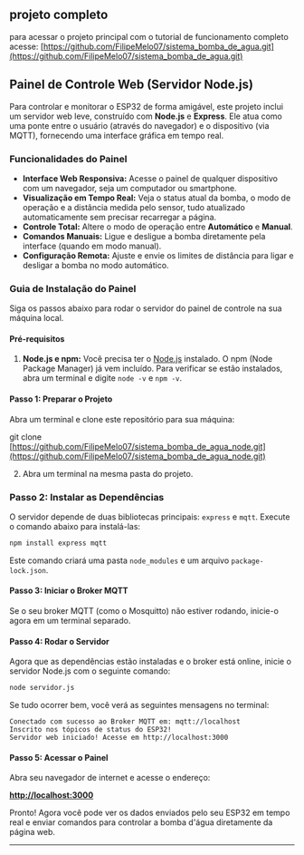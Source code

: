 ## projeto completo 
para acessar o projeto principal com o tutorial de funcionamento completo acesse: [https://github.com/FilipeMelo07/sistema_bomba_de_agua.git](https://github.com/FilipeMelo07/sistema_bomba_de_agua.git)


##  Painel de Controle Web (Servidor Node.js)

Para controlar e monitorar o ESP32 de forma amigável, este projeto inclui um servidor web leve, construído com **Node.js** e **Express**. Ele atua como uma ponte entre o usuário (através do navegador) e o dispositivo (via MQTT), fornecendo uma interface gráfica em tempo real.

###  Funcionalidades do Painel

* **Interface Web Responsiva:** Acesse o painel de qualquer dispositivo com um navegador, seja um computador ou smartphone.
* **Visualização em Tempo Real:** Veja o status atual da bomba, o modo de operação e a distância medida pelo sensor, tudo atualizado automaticamente sem precisar recarregar a página.
* **Controle Total:** Altere o modo de operação entre **Automático** e **Manual**.
* **Comandos Manuais:** Ligue e desligue a bomba diretamente pela interface (quando em modo manual).
* **Configuração Remota:** Ajuste e envie os limites de distância para ligar e desligar a bomba no modo automático.

###  Guia de Instalação do Painel

Siga os passos abaixo para rodar o servidor do painel de controle na sua máquina local.

#### **Pré-requisitos**

1.  **Node.js e npm:** Você precisa ter o [Node.js](https://nodejs.org/) instalado. O npm (Node Package Manager) já vem incluído. Para verificar se estão instalados, abra um terminal e digite `node -v` e `npm -v`.


#### **Passo 1: Preparar o Projeto**

Abra um terminal e clone este repositório para sua máquina:

git clone [https://github.com/FilipeMelo07/sistema_bomba_de_agua_node.git](https://github.com/FilipeMelo07/sistema_bomba_de_agua_node.git)

2.  Abra um terminal na mesma pasta do projeto.

### **Passo 2: Instalar as Dependências**

O servidor depende de duas bibliotecas principais: `express` e `mqtt`. Execute o comando abaixo para instalá-las:

```bash
npm install express mqtt
```
Este comando criará uma pasta `node_modules` e um arquivo `package-lock.json`.

#### **Passo 3: Iniciar o Broker MQTT**

Se o seu broker MQTT (como o Mosquitto) não estiver rodando, inicie-o agora em um terminal separado.

#### **Passo 4: Rodar o Servidor**

Agora que as dependências estão instaladas e o broker está online, inicie o servidor Node.js com o seguinte comando:

```bash
node servidor.js
```

Se tudo ocorrer bem, você verá as seguintes mensagens no terminal:

```
Conectado com sucesso ao Broker MQTT em: mqtt://localhost
Inscrito nos tópicos de status do ESP32!
Servidor web iniciado! Acesse em http://localhost:3000
```

#### **Passo 5: Acessar o Painel**

Abra seu navegador de internet e acesse o endereço:

**[http://localhost:3000](http://localhost:3000)**

Pronto! Agora você pode ver os dados enviados pelo seu ESP32 em tempo real e enviar comandos para controlar a bomba d'água diretamente da página web.

---


